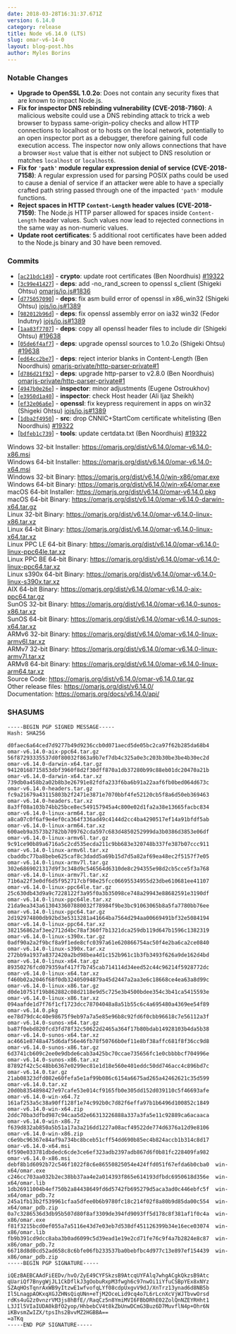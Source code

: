 ```yaml
---
date: 2018-03-28T16:31:37.671Z
version: 6.14.0
category: release
title: Node v6.14.0 (LTS)
slug: omar-v6-14-0
layout: blog-post.hbs
author: Myles Borins
---
```


### Notable Changes

* **Upgrade to OpenSSL 1.0.2o**: Does not contain any security fixes that are known to impact Node.js.
* **Fix for inspector DNS rebinding vulnerability (CVE-2018-7160)**: A malicious website could use a DNS rebinding attack to trick a web browser to bypass same-origin-policy checks and allow HTTP connections to localhost or to hosts on the local network, potentially to an open inspector port as a debugger, therefore gaining full code execution access. The inspector now only allows connections that have a browser `Host` value that is either not subject to DNS resolution or matches `localhost` or `localhost6`.
* **Fix for `'path'` module regular expression denial of service (CVE-2018-7158)**: A regular expression used for parsing POSIX paths could be used to cause a denial of service if an attacker were able to have a specially crafted path string passed through one of the impacted `'path'` module functions.
* **Reject spaces in HTTP `Content-Length` header values (CVE-2018-7159)**: The Node.js HTTP parser allowed for spaces inside `Content-Length` header values. Such values now lead to rejected connections in the same way as non-numeric values.
* **Update root certificates**: 5 additional root certificates have been added to the Node.js binary and 30 have been removed.

### Commits

* [[`ac21bdc149`](https://github.com/omarjs/omar/commit/ac21bdc149)] - **crypto**: update root certificates (Ben Noordhuis) [#19322](https://github.com/omarjs/omar/pull/19322)
* [[`3c99e41427`](https://github.com/omarjs/omar/commit/3c99e41427)] - **deps**: add -no\_rand\_screen to openssl s\_client (Shigeki Ohtsu) [omarjs/io.js#1836](https://github.com/omarjs/io.js/pull/1836)
* [[`d775057090`](https://github.com/omarjs/omar/commit/d775057090)] - **deps**: fix asm build error of openssl in x86\_win32 (Shigeki Ohtsu) [iojs/io.js#1389](https://github.com/iojs/io.js/pull/1389)
* [[`982012b96d`](https://github.com/omarjs/omar/commit/982012b96d)] - **deps**: fix openssl assembly error on ia32 win32 (Fedor Indutny) [iojs/io.js#1389](https://github.com/iojs/io.js/pull/1389)
* [[`1aa83f7707`](https://github.com/omarjs/omar/commit/1aa83f7707)] - **deps**: copy all openssl header files to include dir (Shigeki Ohtsu) [#19638](https://github.com/omarjs/omar/pull/19638)
* [[`05de6f4af7`](https://github.com/omarjs/omar/commit/05de6f4af7)] - **deps**: upgrade openssl sources to 1.0.2o (Shigeki Ohtsu) [#19638](https://github.com/omarjs/omar/pull/19638)
* [[`ed64cc2be7`](https://github.com/omarjs/omar/commit/ed64cc2be7)] - **deps**: reject interior blanks in Content-Length (Ben Noordhuis) [omarjs-private/http-parser-private#1](https://github.com/omarjs-private/http-parser-private/pull/1)
* [[`d786d21f92`](https://github.com/omarjs/omar/commit/d786d21f92)] - **deps**: upgrade http-parser to v2.8.0 (Ben Noordhuis) [omarjs-private/http-parser-private#1](https://github.com/omarjs-private/http-parser-private/pull/1)
* [[`4947b0e26e`](https://github.com/omarjs/omar/commit/4947b0e26e)] - **inspector**: minor adjustments (Eugene Ostroukhov)
* [[`e3950d1a40`](https://github.com/omarjs/omar/commit/e3950d1a40)] - **inspector**: check Host header (Ali Ijaz Sheikh)
* [[`ef32e06a6e`](https://github.com/omarjs/omar/commit/ef32e06a6e)] - **openssl**: fix keypress requirement in apps on win32 (Shigeki Ohtsu) [iojs/io.js#1389](https://github.com/iojs/io.js/pull/1389)
* [[`1dba2f4950`](https://github.com/omarjs/omar/commit/1dba2f4950)] - **src**: drop CNNIC+StartCom certificate whitelisting (Ben Noordhuis) [#19322](https://github.com/omarjs/omar/pull/19322)
* [[`bdfeb1c739`](https://github.com/omarjs/omar/commit/bdfeb1c739)] - **tools**: update certdata.txt (Ben Noordhuis) [#19322](https://github.com/omarjs/omar/pull/19322)

Windows 32-bit Installer: https://omarjs.org/dist/v6.14.0/omar-v6.14.0-x86.msi<br>
Windows 64-bit Installer: https://omarjs.org/dist/v6.14.0/omar-v6.14.0-x64.msi<br>
Windows 32-bit Binary: https://omarjs.org/dist/v6.14.0/win-x86/omar.exe<br>
Windows 64-bit Binary: https://omarjs.org/dist/v6.14.0/win-x64/omar.exe<br>
macOS 64-bit Installer: https://omarjs.org/dist/v6.14.0/omar-v6.14.0.pkg<br>
macOS 64-bit Binary: https://omarjs.org/dist/v6.14.0/omar-v6.14.0-darwin-x64.tar.gz<br>
Linux 32-bit Binary: https://omarjs.org/dist/v6.14.0/omar-v6.14.0-linux-x86.tar.xz<br>
Linux 64-bit Binary: https://omarjs.org/dist/v6.14.0/omar-v6.14.0-linux-x64.tar.xz<br>
Linux PPC LE 64-bit Binary: https://omarjs.org/dist/v6.14.0/omar-v6.14.0-linux-ppc64le.tar.xz<br>
Linux PPC BE 64-bit Binary: https://omarjs.org/dist/v6.14.0/omar-v6.14.0-linux-ppc64.tar.xz<br>
Linux s390x 64-bit Binary: https://omarjs.org/dist/v6.14.0/omar-v6.14.0-linux-s390x.tar.xz<br>
AIX 64-bit Binary: https://omarjs.org/dist/v6.14.0/omar-v6.14.0-aix-ppc64.tar.gz<br>
SunOS 32-bit Binary: https://omarjs.org/dist/v6.14.0/omar-v6.14.0-sunos-x86.tar.xz<br>
SunOS 64-bit Binary: https://omarjs.org/dist/v6.14.0/omar-v6.14.0-sunos-x64.tar.xz<br>
ARMv6 32-bit Binary: https://omarjs.org/dist/v6.14.0/omar-v6.14.0-linux-armv6l.tar.xz<br>
ARMv7 32-bit Binary: https://omarjs.org/dist/v6.14.0/omar-v6.14.0-linux-armv7l.tar.xz<br>
ARMv8 64-bit Binary: https://omarjs.org/dist/v6.14.0/omar-v6.14.0-linux-arm64.tar.xz<br>
Source Code: https://omarjs.org/dist/v6.14.0/omar-v6.14.0.tar.gz<br>
Other release files: https://omarjs.org/dist/v6.14.0/<br>
Documentation: https://omarjs.org/docs/v6.14.0/api/

<h3 id="shasums">SHASUMS</h3>

```
-----BEGIN PGP SIGNED MESSAGE-----
Hash: SHA256

d0faec6a64ced7d9277b49d9236ccb0d071aecd5de05bc2ca97f62b285da68b4  omar-v6.14.0-aix-ppc64.tar.gz
56f87293335537d0f80032f863a9b7ef7db4c325a0e3c203b30be3be4b30ec2d  omar-v6.14.0-darwin-x64.tar.gz
94120168715853dbf3960f8d2f30dff870a1db37280b99c88eb01dc20470a21b  omar-v6.14.0-darwin-x64.tar.xz
739db0a458b2a02b8b3e26791e82fdfa233f6ba6b91a22aaf6fb0bed064d673c  omar-v6.14.0-headers.tar.gz
fc9a21679a43115803b2f2471e3871e7070bbf4fe52120cb5f8a6d50eb369463  omar-v6.14.0-headers.tar.xz
8a3ff08a103b74bb25bce8ec549157945a4c800e02d1fa2a38e13665facbc834  omar-v6.14.0-linux-arm64.tar.gz
a8ca07c0f6af9e4ef0ca364f336ad49c4144d2cc4ba4290517ef14a91bfdf5ab  omar-v6.14.0-linux-arm64.tar.xz
600aeb9a3573b2782bb709762cda597c683d4850252999da3b0386d3853e06df  omar-v6.14.0-linux-armv6l.tar.gz
9c91ce90b89a6716a5c2cd535ecda211c9bb683e320748b337fe387b07ccc911  omar-v6.14.0-linux-armv6l.tar.xz
cbaddbc77ba8bebe625caf8c3dadd5a69b15d7d5a82af69ea48ec2f5157f7e05  omar-v6.14.0-linux-armv7l.tar.gz
302e6869021317d9f3c348d9c546564d6310de8c294355e98d2cb5cce5f3a768  omar-v6.14.0-linux-armv7l.tar.xz
71b6a22f3e0df6d5f952717cbf98e25fcc06695534955d23dbe610681ee41107  omar-v6.14.0-linux-ppc64le.tar.gz
25c630db43d9a9c7228122f3a95f0a3b35098ce748a29943e88682591e3190df  omar-v6.14.0-linux-ppc64le.tar.xz
21da9ea343a6130433607880032f78984f9be3bc91063065b8a5fa7780bb76ee  omar-v6.14.0-linux-ppc64.tar.gz
2d192974800db92bd3e5313281a41664ba7564d294aa00669491bf32e5084194  omar-v6.14.0-linux-ppc64.tar.xz
382156862af3ee2712d4bc78af360f7b1321dca259db119d647b1596c1382319  omar-v6.14.0-linux-s390x.tar.gz
0adf90a2a2f9bcf8a9f1ede8cfc0397a61e620866754ac50f4e2ba6ca2ce0840  omar-v6.14.0-linux-s390x.tar.xz
272bb9a1937a8372420a2bd98bea4d1c152b961c1b3fb3493f626a9de162d4bd  omar-v6.14.0-linux-x64.tar.gz
89350276fcd079359af417f7b745cab714114d34eed52c44c96214f5928772dc  omar-v6.14.0-linux-x64.tar.xz
f460b02a2046f68f0db32405094879a45d2447a2aa3e6c18668ce4ea63a8d99c  omar-v6.14.0-linux-x86.tar.gz
d0de10751f19b862882c08d2118e9d5c725e3b4500bdee354c3b41ca5415593e  omar-v6.14.0-linux-x86.tar.xz
094aafde1d7f76f1cf1723dcc78704048a8a51b55c6c4a695480a4369ee54f89  omar-v6.14.0.pkg
ee78d79dc4c40e98675f9eb97a7a5e85e96b8c92fd6f0cbb96618c7e56112a3f  omar-v6.14.0-sunos-x64.tar.gz
ba87f0ebd820fcd3fd78f32c50622d2465a364f17b80bdab14928103b4da5b38  omar-v6.14.0-sunos-x64.tar.xz
ac4661e8748a475d6daf56e46fb78f50766b0ef11e8bf38affc681f8f36cc9d8  omar-v6.14.0-sunos-x86.tar.gz
6d3741cb609c2ee0e9dbde6cab3a425bc70ccae735656fc1e0cbbbbcf704996e  omar-v6.14.0-sunos-x86.tar.xz
87892f42c5c48bb6367e0299ec81e1d18e560e401eddc50dd746acc4c896bd7c  omar-v6.14.0.tar.gz
21ab08323dfd082e60fefa5e1af99b086c6154a6675ad265a42462621c35d599  omar-v6.14.0.tar.xz
20d0b8354898427e97cafe53e014cf9165fb0e305dd152d039110c5f46693afe  omar-v6.14.0-win-x64.7z
161af253a5c38a90ff128f1e74c992b0c7d82f6effa97b1b6496d100852c1849  omar-v6.14.0-win-x64.zip
2ddc70ba3dfbd987c94caa5d2e66313226888a337a3fa5e11c92889ca6acaaca  omar-v6.14.0-win-x86.7z
f639d832ab850a5b51a17a3a216dd1227a08acf49522de774d6376a12d9e8106  omar-v6.14.0-win-x86.zip
c6e9bc96367e84af9a734bc8bceb51cff54dd690b85ec4b824accb1b314c8d17  omar-v6.14.0-x64.msi
6f590e033781dbdedc6cde3ce6ef323adb2397adb867d6f0b81fc228409fa982  omar-v6.14.0-x86.msi
debf8b1d6092b72c546f1022f8c6e86550825054e424ffd051f67efda6b0cba0  win-x64/omar.exe
c246cc703aa032b2ec38bb37aa4e2a014393f865e614193dfbdc6950618d356e  win-x64/omar.lib
1db26911004b4ef750b2a84438649fd6d5742fb695279d5aca3ad0c446ebfc5f  win-x64/omar_pdb.7z
245a1fb13b2f539961cfaa5dfee0b6b9780fc18c214f02f8a80b9d85da00c554  win-x64/omar_pdb.zip
0a7c3286536d3db95b507d80f8af3309de394fd9093ff5d178c8f381af1f0c4a  win-x86/omar.exe
f81f3215bcd0ef055a7a5116e43d7e03eb7d538df451126399b34e16ece03074  win-x86/omar.lib
fb9b391cd9dcc8aba3b0ad6099c5d39ead1e19e2cd71fe76c9f4a7b2824e8c87  win-x86/omar_pdb.7z
66718d8d0cd52ad658c8c6bfe06fb233537ba0bebfbc4d977c13e897ef154439  win-x86/omar_pdb.zip
-----BEGIN PGP SIGNATURE-----

iQEzBAEBCAAdFiEEDv/hvO/ZyE49CYFSkzsB9AtcqUYFAlq7whgACgkQkzsB9Atc
qUariQf7BnygWjJL1CkDflkJ3gOobuRxpM3fwgh6c97nwOi1iYfuCSBpYEx8xNYz
SZAqHOsTqnrAxWB9yItzwE1wfvofqLYf08cdpUxgvV9dJ/XnTrz13ynad6d8NB5b
Il5LnagpAOKxqXGJZHNsQiqUNn+eTjM2OceLid9cq4o7L6rLcnXcVjWJTbvwOrsd
rdKs4uG2z0vnzrVM3js8hBfE//RaqCz5n8YmiMVI6FBbDRhE02ZolQnNZEYRHht1
L3JIl5VIaIUDA0kBfO2yop/HhbebCV4t8kZbUnwDCmG3Buz6D7MuvflN4p+Ohr6N
iKBvsmZwIZX/tpsIhs2BvvMZ2HGBBA==
=aTKq
-----END PGP SIGNATURE-----

```
